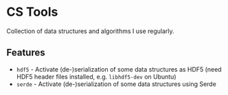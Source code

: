 # CS Tools

Collection of data structures and algorithms I use regularly.


## Features
* `hdf5` - Activate (de-)serialization of some data structures as HDF5 (need HDF5 header files installed, e.g. `libhdf5-dev` on Ubuntu)
* `serde` - Activate (de-)serialization of some data structures using Serde
